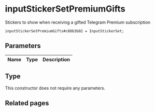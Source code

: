 # inputStickerSetPremiumGifts
Stickers to show when receiving a gifted Telegram Premium subscription

```
inputStickerSetPremiumGifts#c88b3b02 = InputStickerSet;
```

## Parameters
| Name | Type | Description |
| ---- | :----: | ----------- |


## Type
This constructor does not require any parameters.

## Related pages
